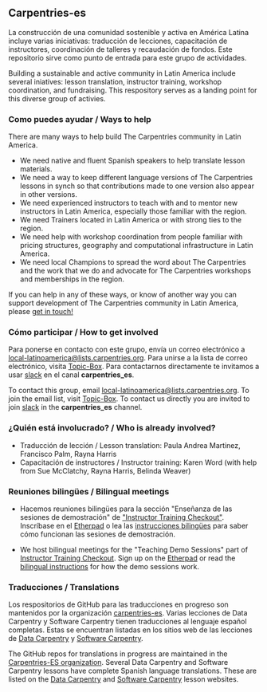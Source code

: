 ## Carpentries-es

La construcción de una comunidad sostenible y activa en América Latina incluye varias iniciativas: traducción de lecciones, capacitación de instructores, coordinación de talleres y recaudación de fondos. Este repositorio sirve como punto de entrada para este grupo de actividades.

Building a sustainable and active community in Latin America include several iniatives: lesson translation, instructor training, workshop coordination, and fundraising. This respository serves as a landing point for this diverse group of activies.  

### Como puedes ayudar / Ways to help

There are many ways to help build The Carpentries community in Latin America. 

- We need native and fluent Spanish speakers to help translate lesson materials. 
- We need a way to keep different language versions of The Carpentries lessons in synch so that contributions made to one version also appear in other versions. 
- We need experienced instructors to teach with and to mentor new instructors in Latin America, especially those familiar with the region.
- We need Trainers located in Latin America or with strong ties to the region. 
- We need help with workshop coordination from people familiar with pricing structures, geography and computational infrastructure in Latin America. 
- We need local Champions to spread the word about The Carpentries and the work that we do and advocate for The Carpentries workshops and memberships in the region.

If you can help in any of these ways, or know of another way you can support development of The Carpentries community in Latin America, please [get in touch!](https://groups.google.com/a/carpentries.org/forum/#!forum/latinoamerica) 

### Cómo participar / How to get involved

Para ponerse en contacto con este grupo, envía un correo electrónico a [local-latinoamerica@lists.carpentries.org](mailto:local-latinoamerica@lists.carpentries.org). Para unirse a la lista de correo electrónico, visita [Topic-Box](https://carpentries.topicbox.com/groups/local-latinoamerica). Para contactarnos directamente te invitamos a usar [slack](https://swc-slack-invite.herokuapp.com/) en el canal **carpentries_es**.

To contact this group, email [local-latinoamerica@lists.carpentries.org](mailto:local-latinoamerica@lists.carpentries.org). To join the email list, visit [Topic-Box](https://carpentries.topicbox.com/groups/local-latinoamerica). To contact us directly you are invited to join [slack](https://swc-slack-invite.herokuapp.com/) in the **carpentries_es** channel.

### ¿Quién está involucrado? / Who is already involved? 

- Traducción de lección / Lesson translation: Paula Andrea Martinez, Francisco Palm, Rayna Harris
- Capacitación de instructores / Instructor training: Karen Word (with help from Sue McClatchy, Rayna Harris, Belinda Weaver)

### Reuniones bilingües / Bilingual meetings 

- Hacemos reuniones bilingües para la sección "Enseñanza de las sesiones de demostración" de ["Instructor Training Checkout"](https://software-carpentry.org/blog/2015/12/instructor-training-checkout-procedure.html). Inscríbase en el [Etherpad](https://pad.carpentries.org/teaching-demos-recovered) o lea las [instrucciones bilingües](https://github.com/carpentries/latinoamerica/blob/master/traducciones/demo.md) para saber cómo funcionan las sesiones de demostración.

- We host bilingual meetings for the "Teaching Demo Sessions"  part of [Instructor Training Checkout](https://software-carpentry.org/blog/2015/12/instructor-training-checkout-procedure.html).
Sign up on the [Etherpad](http://pad.software-carpentry.org/teaching-demos) or read the [bilingual instructions](https://github.com/carpentries/latinoamerica/blob/master/traducciones/demo.md) for how the demo sessions work. 

### Traducciones / Translations

Los respositorios de GitHub para las traducciones en progreso son mantenidos por la organización [carpentries-es](https://github.com/Carpentries-ES). Varias lecciones de Data Carpentry y Software Carpentry tienen traducciones al lenguaje español completas. Estas se encuentran listadas en los sitios web de las lecciones de [Data Carpentry](https://datacarpentry.org/lessons/) y [Software Carpentry](https://software-carpentry.org/lessons).

The GitHub repos for translations in progress are maintained in the [Carpentries-ES organization](https://github.com/Carpentries-ES). Several Data Carpentry and Software Carpentry lessons have complete Spanish language translations.  These are listed on the [Data Carpentry](https://datacarpentry.org/lessons/) and [Software Carpentry](https://software-carpentry.org/lessons) lesson websites.


